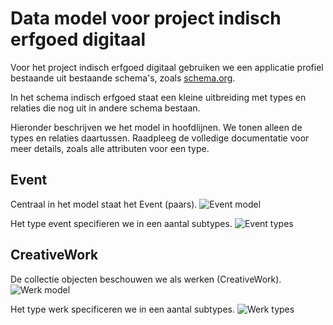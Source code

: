 # Data model voor project indisch erfgoed digitaal

Voor het project indisch erfgoed digitaal gebruiken we een applicatie profiel bestaande uit bestaande schema's, zoals [schema.org](http://schema.org). 

In het schema indisch erfgoed staat een kleine uitbreiding met types en relaties die nog uit in andere schema bestaan.

Hieronder beschrijven we het model in hoofdlijnen. We tonen alleen de types en relaties daartussen. Raadpleeg de volledige documentatie voor meer details, zoals alle attributen voor een type.

## Event
Centraal in het model staat het Event (paars). 
![Event model](https://github.com/indischerfgoed/schema/assets/event_model.jpg "Event model")

Het type event specifieren we in een aantal subtypes.
![Event types](https://github.com/indischerfgoed/schema/assets/event_types.jpg "Event types")

## CreativeWork
De collectie objecten beschouwen we als werken (CreativeWork). 
![Werk model](https://github.com/indischerfgoed/schema/assets/work_model.jpg "Werk model")

Het type werk specificeren we in een aantal subtypes.
![Werk types](https://github.com/indischerfgoed/schema/assets/work_types.jpg "Werk types")

